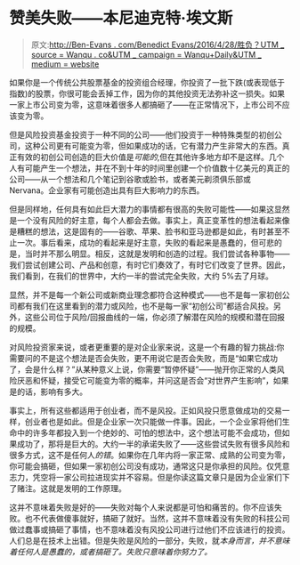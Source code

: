 # 赞美失败——本尼迪克特·埃文斯

> 原文:[http://Ben-Evans . com/Benedict Evans/2016/4/28/胜负？UTM _ source = Wanqu . co&UTM _ campaign = Wanqu+Daily&UTM _ medium = website](http://ben-evans.com/benedictevans/2016/4/28/winning-and-losing?utm_source=wanqu.co&utm_campaign=Wanqu+Daily&utm_medium=website)

如果你是一个传统公共股票基金的投资组合经理，你投资了一批下跌(或表现低于指数)的股票，你很可能会丢掉工作，因为你的其他投资无法弥补这一损失。如果一家上市公司变为零，这意味着很多人都搞砸了——在正常情况下，上市公司不应该变为零。

但是风险投资基金投资于一种不同的公司——他们投资于一种特殊类型的初创公司，这种公司更有可能变为零，但如果成功的话，它有潜力产生非常大的东西。真正有效的初创公司创造的巨大价值是*可能的*,但在其他许多地方却不是这样。几个人有可能产生一个想法，并在不到十年的时间里创建一个价值数十亿美元的真正的公司——从一个想法和几个笔记到谷歌或脸书，或者美元剃须俱乐部或 Nervana。企业家有可能创造出具有巨大影响力的东西。

但是同样地，任何具有如此巨大潜力的事情都有很高的失败可能性——如果这显然是一个没有风险的好主意，每个人都会去做。事实上，真正变革性的想法看起来像是糟糕的想法，这是固有的——谷歌、苹果、脸书和亚马逊都是如此，有时甚至不止一次。事后看来，成功的看起来是好主意，失败的看起来是愚蠢的，但可悲的是，当时并不那么明显。相反，这就是发明和创造的过程。我们尝试各种事物——我们尝试创建公司、产品和创意，有时它们奏效了，有时它们改变了世界。因此，我们看到，在我们的世界中，大约一半的尝试完全失败，大约 5%去了月球。

显然，并不是每一个新公司或新商业理念都符合这种模式——也不是每一家初创公司都有我们在这里看到的潜力或风险，也不是每一家“初创公司”都适合风投。另外，这些公司位于风险/回报曲线的一端，你必须了解潜在风险的规模和潜在回报的规模。

对风险投资家来说，或者更重要的是对企业家来说，这是一个有趣的智力挑战:你需要问的不是这个想法是否会失败，更不用说它是否会失败，而是“如果它成功了，会是什么样？”从某种意义上说，你需要“暂停怀疑”——抛开你正常的人类风险厌恶和怀疑，接受它可能变为零的概率，并问这是否会“对世界产生影响”，如果是的话，影响有多大。

事实上，所有这些都适用于创业者，而不是风投。正如风投只愿意做成功的交易一样，创业者也是如此。但是企业家一次只能做一件事。因此，一个企业家将他们生命中的许多年都投入到一个绝妙的、可怕的想法中，这个想法可能不会成功，但如果成功了，那将是巨大的。大约一半的承诺失败了——这些尝试失败有很多风险和很多方式，这不是任何人*的错*。如果你在几年内将一家正常、成熟的公司变为零，你可能会搞砸，但如果一家初创公司没有成功，通常这只是你承担的风险。仅凭意志力，凭空将一家公司拉进现实并不容易。但是你读这篇文章只是因为企业家们下了赌注。这就是发明的工作原理。

这并不意味着失败是好的——失败对每个人来说都是可怕和痛苦的。你不应该失败。也不代表做傻事就好，搞砸了就好。当然，这并不意味着没有失败的科技公司做过蠢事或搞砸了事情，也不意味着没有风投公司进行过他们不应该进行的投资。人们总是在技术上出错。但是失败是风险的一部分，失败，就*本身而言，并不意味着任何人是愚蠢的，或者搞砸了。失败只意味着你努力了。*